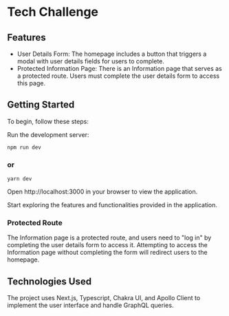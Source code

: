 # Tech Challenge

## Features

- User Details Form: The homepage includes a button that triggers a modal with user details fields for users to complete.
- Protected Information Page: There is an Information page that serves as a protected route. Users must complete the user details form to access this page.

## Getting Started

To begin, follow these steps:

Run the development server:

`npm run dev`

### or

`yarn dev`

Open http://localhost:3000 in your browser to view the application.

Start exploring the features and functionalities provided in the application.

### Protected Route

The Information page is a protected route, and users need to "log in" by completing the user details form to access it. Attempting to access the Information page without completing the form will redirect users to the homepage.

## Technologies Used

The project uses Next.js, Typescript, Chakra UI, and Apollo Client to implement the user interface and handle GraphQL queries.
